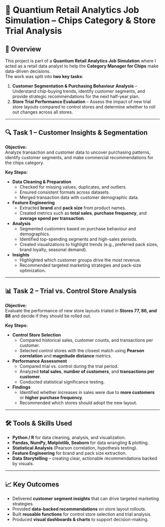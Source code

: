 # 🛒 Quantium Retail Analytics Job Simulation – Chips Category & Store Trial Analysis

## 📌 Overview
This project is part of a **Quantium Retail Analytics Job Simulation** where I acted as a retail data analyst to help the **Category Manager for Chips** make data-driven decisions.  
The work was split into **two key tasks**:  

1. **Customer Segmentation & Purchasing Behaviour Analysis** – Understand chip-buying trends, identify customer segments, and provide strategic recommendations for the next half-year plan.  
2. **Store Trial Performance Evaluation** – Assess the impact of new trial store layouts compared to control stores and determine whether to roll out changes across all stores.  

---

## 🔍 Task 1 – Customer Insights & Segmentation
**Objective:**  
Analyze transaction and customer data to uncover purchasing patterns, identify customer segments, and make commercial recommendations for the chips category.

**Key Steps:**
- **Data Cleaning & Preparation**
  - Checked for missing values, duplicates, and outliers.
  - Ensured consistent formats across datasets.
  - Merged transaction data with customer demographic data.
- **Feature Engineering**
  - Extracted **brand** and **pack size** from product names.
  - Created metrics such as **total sales**, **purchase frequency**, and **average spend per transaction**.
- **Analysis**
  - Segmented customers based on purchase behaviour and demographics.
  - Identified top-spending segments and high-sales periods.
  - Created visualizations to highlight trends (e.g., preferred pack sizes, brand loyalty, seasonal demand).
- **Insights**
  - Highlighted which customer groups drive the most revenue.
  - Recommended targeted marketing strategies and pack-size optimization.

---

## 📊 Task 2 – Trial vs. Control Store Analysis
**Objective:**  
Evaluate the performance of new store layouts trialed in **Stores 77, 86, and 88** and decide if they should be rolled out.

**Key Steps:**
- **Control Store Selection**
  - Compared historical sales, customer counts, and transactions per customer.
  - Selected control stores with the closest match using **Pearson correlation** and **magnitude distance** metrics.
- **Performance Assessment**
  - Compared trial vs. control during the trial period.
  - Analyzed **total sales**, **number of customers**, and **transactions per customer**.
  - Conducted statistical significance testing.
- **Findings**
  - Identified whether increases in sales were due to **more customers** or **higher purchase frequency**.
  - Recommended which stores should adopt the new layout.

---

## 🛠 Tools & Skills Used
- **Python / R** for data cleaning, analysis, and visualization.
- **Pandas, NumPy, Matplotlib, Seaborn** for data wrangling & plotting.
- **Statistical Analysis** (Pearson correlation, hypothesis testing).
- **Feature Engineering** for brand and pack size extraction.
- **Data Storytelling** – creating clear, actionable recommendations backed by visuals.

---

## 📈 Key Outcomes
- Delivered **customer segment insights** that can drive targeted marketing strategies.
- Provided **data-backed recommendations** on store layout rollouts.
- Built **reusable functions** for control store selection and trial analysis.
- Produced **visual dashboards & charts** to support decision-making.


